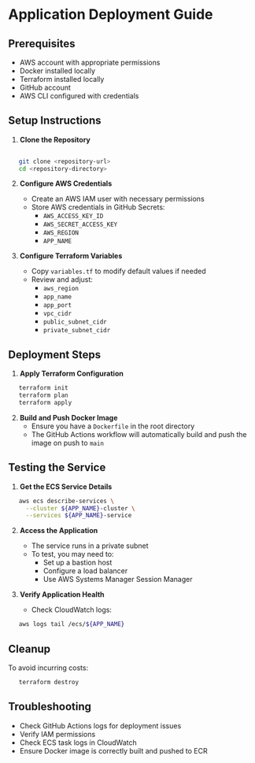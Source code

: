 # Application Deployment Guide

## Prerequisites
- AWS account with appropriate permissions
- Docker installed locally
- Terraform installed locally
- GitHub account
- AWS CLI configured with credentials

## Setup Instructions

1. **Clone the Repository**
```bash
   
   git clone <repository-url>
   cd <repository-directory>
```

2. **Configure AWS Credentials**
   - Create an AWS IAM user with necessary permissions
   - Store AWS credentials in GitHub Secrets:
     - `AWS_ACCESS_KEY_ID`
     - `AWS_SECRET_ACCESS_KEY`
     - `AWS_REGION`
     - `APP_NAME`

3. **Configure Terraform Variables**
   - Copy `variables.tf` to modify default values if needed
   - Review and adjust:
     - `aws_region`
     - `app_name`
     - `app_port`
     - `vpc_cidr`
     - `public_subnet_cidr`
     - `private_subnet_cidr`

## Deployment Steps

1. **Apply Terraform Configuration**
```bash
   terraform init
   terraform plan
   terraform apply
```

2. **Build and Push Docker Image**
   - Ensure you have a `Dockerfile` in the root directory
   - The GitHub Actions workflow will automatically build and push the image on push to `main`

## Testing the Service

1. **Get the ECS Service Details**
```bash
   aws ecs describe-services \
     --cluster ${APP_NAME}-cluster \
     --services ${APP_NAME}-service
```

2. **Access the Application**
   - The service runs in a private subnet
   - To test, you may need to:
     - Set up a bastion host
     - Configure a load balancer
     - Use AWS Systems Manager Session Manager

3. **Verify Application Health**
   - Check CloudWatch logs:
```bash
   aws logs tail /ecs/${APP_NAME}
```

## Cleanup

To avoid incurring costs:
```bash
   terraform destroy
```

## Troubleshooting

- Check GitHub Actions logs for deployment issues
- Verify IAM permissions
- Check ECS task logs in CloudWatch
- Ensure Docker image is correctly built and pushed to ECR

